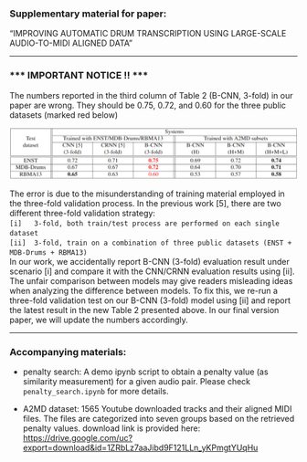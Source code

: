 ### Supplementary material for paper:
“IMPROVING AUTOMATIC DRUM TRANSCRIPTION USING LARGE-SCALE AUDIO-TO-MIDI ALIGNED DATA”

----------------

###  ***  IMPORTANT NOTICE !!  *** <br />
The numbers reported in the third column of Table 2 (B-CNN, 3-fold) in our paper are wrong. They should be 0.75, 0.72, and 0.60 for the three public datasets (marked red below)

<img src="https://raw.githubusercontent.com/Sma1033/adt_with_a2md/main/pics/new_table2.png" style="zoom:70%" />

The error is due to the misunderstanding of training material employed in the three-fold validation process. In the previous work [5], there are two different three-fold validation strategy: <br />
`[i]   3-fold, both train/test process are performed on each single dataset ` <br />
`[ii]  3-fold, train on a combination of three public datasets (ENST + MDB-Drums + RBMA13) ` <br />
In our work, we accidentally report B-CNN (3-fold) evaluation result under scenario [i] and compare it with the CNN/CRNN evaluation results using [ii]. The unfair comparison between models may give readers misleading ideas when analyzing the difference between models. To fix this, we re-run a three-fold validation test on our B-CNN (3-fold) model using [ii] and report the latest result in the new Table 2 presented above. In our final version paper, we will update the numbers accordingly. <br />

----------------

### Accompanying materials: <br />

- penalty search: A demo ipynb script to obtain a penalty value (as similarity measurement) for a given audio pair. Please check `penalty_search.ipynb` for more details.

- A2MD dataset: 1565 Youtube downloaded tracks and their aligned MIDI files. The files are categorized into seven groups based on the retrieved penalty values. download link is provided here: <br />https://drive.google.com/uc?export=download&id=1ZRbLz7aaJibd9F121LLn_yKPmgtYUqHu <br />



